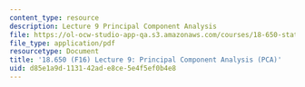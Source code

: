 ```yaml
---
content_type: resource
description: Lecture 9 Principal Component Analysis
file: https://ol-ocw-studio-app-qa.s3.amazonaws.com/courses/18-650-statistics-for-applications-fall-2016/d85e1a9d113142ade8ce5e4f5ef0b4e8_MIT18_650F16_PCA.pdf
file_type: application/pdf
resourcetype: Document
title: '18.650 (F16) Lecture 9: Principal Component Analysis (PCA)'
uid: d85e1a9d-1131-42ad-e8ce-5e4f5ef0b4e8
---
```

